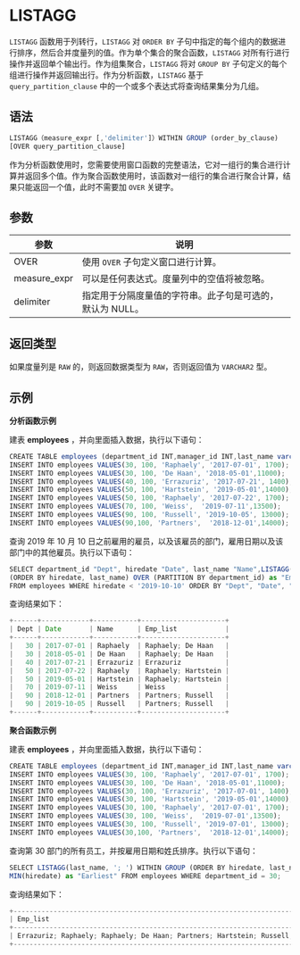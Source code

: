 LISTAGG 
============================



`LISTAGG` 函数用于列转行，`LISTAGG` 对 `ORDER BY` 子句中指定的每个组内的数据进行排序，然后合并度量列的值。作为单个集合的聚合函数，`LISTAGG` 对所有行进行操作并返回单个输出行。作为组集聚合，`LISTAGG` 将对 `GROUP BY` 子句定义的每个组进行操作并返回输出行。作为分析函数，`LISTAGG` 基于 `query_partition_clause` 中的一个或多个表达式将查询结果集分为几组。

语法 
--------------

```javascript
LISTAGG（measure_expr [,'delimiter']）WITHIN GROUP (order_by_clause)
[OVER query_partition_clause]
```



作为分析函数使用时，您需要使用窗口函数的完整语法，它对一组行的集合进行计算并返回多个值。作为聚合函数使用时，该函数对一组行的集合进行聚合计算，结果只能返回一个值，此时不需要加 `OVER` 关键字。

参数 
--------------



|      参数      |               说明                |
|--------------|---------------------------------|
| OVER         | 使用 `OVER` 子句定义窗口进行计算。           |
| measure_expr | 可以是任何表达式。度量列中的空值将被忽略。           |
| delimiter    | 指定用于分隔度量值的字符串。此子句是可选的，默认为 NULL。 |



返回类型 
----------------

如果度量列是 `RAW` 的，则返回数据类型为 `RAW`，否则返回值为 `VARCHAR2` 型。

示例 
--------------

**分析函数示例** 

建表 **employees** ，并向里面插入数据，执行以下语句：

```javascript
CREATE TABLE employees (department_id INT,manager_id INT,last_name varchar(50),hiredate varchar(50),SALARY INT);
INSERT INTO employees VALUES(30, 100, 'Raphaely', '2017-07-01', 1700);
INSERT INTO employees VALUES(30, 100, 'De Haan', '2018-05-01',11000);      
INSERT INTO employees VALUES(40, 100, 'Errazuriz', '2017-07-21', 1400);
INSERT INTO employees VALUES(50, 100, 'Hartstein', '2019-05-01',14000);     
INSERT INTO employees VALUES(50, 100, 'Raphaely', '2017-07-22', 1700);
INSERT INTO employees VALUES(70, 100, 'Weiss',  '2019-07-11',13500);     
INSERT INTO employees VALUES(90, 100, 'Russell', '2019-10-05', 13000);
INSERT INTO employees VALUES(90,100, 'Partners',  '2018-12-01',14000);
```



查询 2019 年 10 月 10 日之前雇用的雇员，以及该雇员的部门，雇用日期以及该部门中的其他雇员。执行以下语句：

```javascript
SELECT department_id "Dept", hiredate "Date", last_name "Name",LISTAGG(last_name, '; ') WITHIN GROUP 
(ORDER BY hiredate, last_name) OVER (PARTITION BY department_id) as "Emp_list"
FROM employees WHERE hiredate < '2019-10-10' ORDER BY "Dept", "Date", "Name";
```



查询结果如下：

```javascript
+------+------------+-----------+---------------------+
| Dept | Date       | Name      | Emp_list            |
+------+------------+-----------+---------------------+
|   30 | 2017-07-01 | Raphaely  | Raphaely; De Haan   |
|   30 | 2018-05-01 | De Haan   | Raphaely; De Haan   |
|   40 | 2017-07-21 | Errazuriz | Errazuriz           |
|   50 | 2017-07-22 | Raphaely  | Raphaely; Hartstein |
|   50 | 2019-05-01 | Hartstein | Raphaely; Hartstein |
|   70 | 2019-07-11 | Weiss     | Weiss               |
|   90 | 2018-12-01 | Partners  | Partners; Russell   |
|   90 | 2019-10-05 | Russell   | Partners; Russell   |
+------+------------+-----------+---------------------+
```



**聚合函数示例** 

建表 **employees** ，并向里面插入数据，执行以下语句：

```javascript
CREATE TABLE employees (department_id INT,manager_id INT,last_name varchar(50),hiredate varchar(50),SALARY INT);
INSERT INTO employees VALUES(30, 100, 'Raphaely', '2017-07-01', 1700);
INSERT INTO employees VALUES(30, 100, 'De Haan', '2018-05-01',11000);      
INSERT INTO employees VALUES(30, 100, 'Errazuriz', '2017-07-01', 1400);
INSERT INTO employees VALUES(30, 100, 'Hartstein', '2019-05-01',14000);     
INSERT INTO employees VALUES(30, 100, 'Raphaely', '2017-07-01', 1700);
INSERT INTO employees VALUES(30, 100, 'Weiss',  '2019-07-01',13500);     
INSERT INTO employees VALUES(30, 100, 'Russell', '2019-07-01', 13000);
INSERT INTO employees VALUES(30,100, 'Partners',  '2018-12-01',14000);
```



查询第 30 部门的所有员工，并按雇用日期和姓氏排序。执行以下语句：

```javascript
SELECT LISTAGG(last_name, '; ') WITHIN GROUP (ORDER BY hiredate, last_name)  as "Emp_list", 
MIN(hiredate) as "Earliest" FROM employees WHERE department_id = 30;
```



查询结果如下：

```javascript
+-----------------------------------------------------------------------------+------------+
| Emp_list                                                                    | Earliest   |
+-----------------------------------------------------------------------------+------------+
| Errazuriz; Raphaely; Raphaely; De Haan; Partners; Hartstein; Russell; Weiss | 2017-07-01 |
+-----------------------------------------------------------------------------+------------+
```



